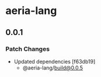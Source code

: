 # aeria-lang

## 0.0.1

### Patch Changes

- Updated dependencies [f63db19]
  - @aeria-lang/build@0.0.5
